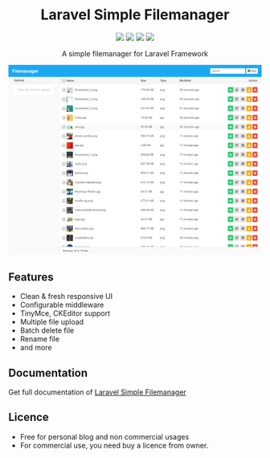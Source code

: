 <h1 align="center">Laravel Simple Filemanager</h1>
<p align="center">
    <a href="https://packagist.org/packages/haruncpi/laravel-option-framework"><img src="https://badgen.net/packagist/v/haruncpi/laravel-option-framework" /></a>
     <a href=""><img src="https://badgen.net/packagist/dt/haruncpi/laravel-option-framework"/></a>
    <a href="https://twitter.com/laravelarticle"><img src="https://badgen.net/badge/twitter/@laravelarticle/1DA1F2?icon&label" /></a>
    <a href="https://facebook.com/laravelarticle"><img src="https://badgen.net/badge/facebook/laravelarticle/3b5998"/></a>
</p>
<p align="center">A simple filemanager for Laravel Framework</p>

![Image description](previews/preview-desktop.png)

## Features
- Clean & fresh responsive UI
- Configurable middleware
- TinyMce, CKEditor support
- Multiple file upload
- Batch delete file
- Rename file
- and more

## Documentation
Get full documentation of [Laravel Simple Filemanager](https://laravelarticle.com/laravel-simple-filemanager)

## Licence
- Free for personal blog and non commercial usages
- For commercial use, you need buy a licence from owner. 

